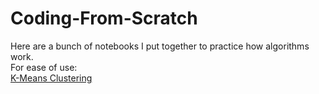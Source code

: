 # Coding-From-Scratch
Here are a bunch of notebooks I put together to practice how algorithms work.  
For ease of use:  
[K-Means Clustering](https://github.com/Lance-Wong/Coding-From-Scratch/blob/master/K-means.ipynb)
